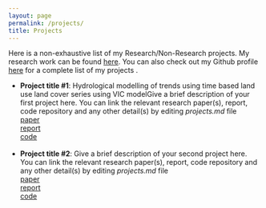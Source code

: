 ```yaml
---
layout: page
permalink: /projects/
title: Projects
---
```


Here is a non-exhaustive list of my Research/Non-Research projects. My research work can be found <a href="/research">here</a>. You can also check out my Github profile <a href="">here</a> for a complete list of my projects .

<ul>
	<li>
		<b>Project title #1</b>: Hydrological modelling of trends using time based land use land cover series using  VIC modelGive a brief description of your first project here. You can link the relevant research paper(s), report, code repository and any other detail(s) by editing <i>projects.md</i> file<br>
		<a href=""><div class="color-button">paper</div></a><a href="project_1.pdf"><div class="color-button">report</div></a><a href=""><div class="color-button">code</div></a>
	</li><br>
	<li>
		<b>Project title #2</b>: Give a brief description of your second project here. You can link the relevant research paper(s), report, code repository and any other detail(s) by editing <i>projects.md</i> file<br>
		<a href=""><div class="color-button">paper</div></a><a href="project_1.pdf"><div class="color-button">report</div></a><a href=""><div class="color-button">code</div></a>
	</li><br>

</ul>
